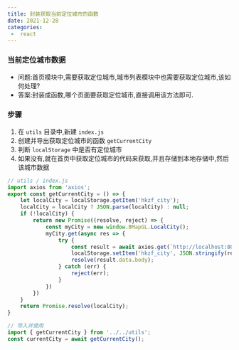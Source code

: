 ```yaml
---
title: 封装获取当前定位城市的函数
date: 2021-12-28
categories:
 -  react
---
```


### 当前定位城市数据

- 问题:首页模块中,需要获取定位城市,城市列表模块中也需要获取定位城市,该如何处理?
- 答案:封装成函数,哪个页面要获取定位城市,直接调用该方法即可.

### 步骤

1. 在 `utils` 目录中,新建 `index.js`
2. 创建并导出获取定位城市的函数 `getCurrentCity`
3. 判断 `localStorage` 中是否有定位城市
4. 如果没有,就在首页中获取定位城市的代码来获取,并且存储到本地存储中,然后该城市数据

```js
// utils / index.js
import axios from 'axios';
export const getCurrentCity = () => {
    let localCity = localStorage.getItem('hkzf_city');
    localCity = localCity ? JSON.parse(localCity) : null;
    if (!localCity) {
        return new Promise((resolve, reject) => {
            const myCity = new window.BMapGL.LocalCity();
            myCity.get(async res => {
                try {
                    const result = await axios.get(`http://localhost:8080/area/info?name=${res.name}`)
                    localStorage.setItem('hkzf_city', JSON.stringify(result.data.body));
                    resolve(result.data.body);
                } catch (err) {
                    reject(err);
                }
            })
        })
    }
    return Promise.resolve(localCity);
}
```

```jsx
// 导入并使用
import { getCurrentCity } from '../../utils';
const currentCity = await getCurrentCity();
```

